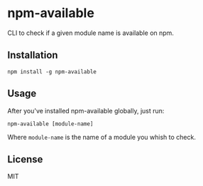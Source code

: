 # npm-available

CLI to check if a given module name is available on npm.

## Installation

```
npm install -g npm-available
```

## Usage

After you've installed npm-available globally, just run:

```
npm-available [module-name]
```

Where `module-name` is the name of a module you whish to check.

## License

MIT
